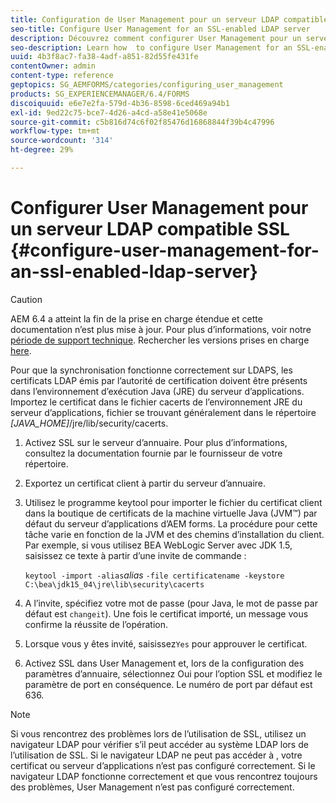 ```yaml
---
title: Configuration de User Management pour un serveur LDAP compatible SSL
seo-title: Configure User Management for an SSL-enabled LDAP server
description: Découvrez comment configurer User Management pour un serveur LDAP SSL afin de permettre le fonctionnement correct de la synchronisation sur LDAPS.
seo-description: Learn how  to configure User Management for an SSL-enabled LDAP server to enable synchronization to work properly over LDAPS.
uuid: 4b3f8ac7-fa38-4adf-a851-82d55fe431fe
contentOwner: admin
content-type: reference
geptopics: SG_AEMFORMS/categories/configuring_user_management
products: SG_EXPERIENCEMANAGER/6.4/FORMS
discoiquuid: e6e7e2fa-579d-4b36-8598-6ced469a94b1
exl-id: 9ed22c75-bce7-4d26-a4cd-a58e41e5068e
source-git-commit: c5b816d74c6f02f85476d16868844f39b4c47996
workflow-type: tm+mt
source-wordcount: '314'
ht-degree: 29%

---
```


# Configurer User Management pour un serveur LDAP compatible SSL {#configure-user-management-for-an-ssl-enabled-ldap-server}

>[!CAUTION]
>
>AEM 6.4 a atteint la fin de la prise en charge étendue et cette documentation n’est plus mise à jour. Pour plus d’informations, voir notre [période de support technique](https://helpx.adobe.com/fr/support/programs/eol-matrix.html). Rechercher les versions prises en charge [here](https://experienceleague.adobe.com/docs/?lang=fr).

Pour que la synchronisation fonctionne correctement sur LDAPS, les certificats LDAP émis par l’autorité de certification doivent être présents dans l’environnement d’exécution Java (JRE) du serveur d’applications. Importez le certificat dans le fichier cacerts de l’environnement JRE du serveur d’applications, fichier se trouvant généralement dans le répertoire *[JAVA_HOME]*/jre/lib/security/cacerts.

1. Activez SSL sur le serveur d’annuaire. Pour plus d’informations, consultez la documentation fournie par le fournisseur de votre répertoire.
1. Exportez un certificat client à partir du serveur d’annuaire.
1. Utilisez le programme keytool pour importer le fichier du certificat client dans la boutique de certificats de la machine virtuelle Java (JVM™) par défaut du serveur d’applications d’AEM forms. La procédure pour cette tâche varie en fonction de la JVM et des chemins d’installation du client. Par exemple, si vous utilisez BEA WebLogic Server avec JDK 1.5, saisissez ce texte à partir d’une invite de commande :

   `keytool -import -alias`*alias* `-file certificatename -keystore C:\bea\jdk15_04\jre\lib\security\cacerts`

1. A l’invite, spécifiez votre mot de passe (pour Java, le mot de passe par défaut est `changeit`). Une fois le certificat importé, un message vous confirme la réussite de l’opération.
1. Lorsque vous y êtes invité, saisissez`Yes` pour approuver le certificat.
1. Activez SSL dans User Management et, lors de la configuration des paramètres d’annuaire, sélectionnez Oui pour l’option SSL et modifiez le paramètre de port en conséquence. Le numéro de port par défaut est 636.

>[!NOTE]
>
>Si vous rencontrez des problèmes lors de l’utilisation de SSL, utilisez un navigateur LDAP pour vérifier s’il peut accéder au système LDAP lors de l’utilisation de SSL. Si le navigateur LDAP ne peut pas accéder à , votre certificat ou serveur d’applications n’est pas configuré correctement. Si le navigateur LDAP fonctionne correctement et que vous rencontrez toujours des problèmes, User Management n’est pas configuré correctement.
